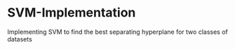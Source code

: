 # SVM-Implementation
Implementing SVM to find the best separating hyperplane for two classes of datasets
